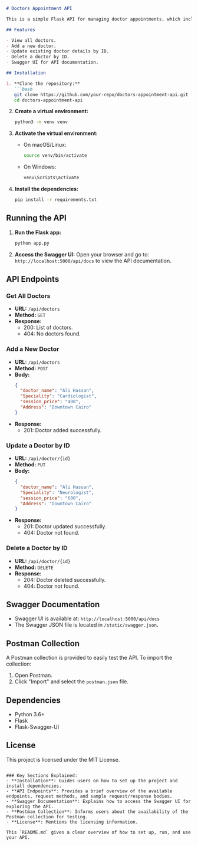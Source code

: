 ```markdown
# Doctors Appointment API

This is a simple Flask API for managing doctor appointments, which includes operations to list, add, update, and delete doctor records. The API documentation is provided using Swagger UI, and you can also import the Postman collection to test the endpoints.

## Features

- View all doctors.
- Add a new doctor.
- Update existing doctor details by ID.
- Delete a doctor by ID.
- Swagger UI for API documentation.

## Installation

1. **Clone the repository:**
   ```bash
   git clone https://github.com/your-repo/doctors-appointment-api.git
   cd doctors-appointment-api
   ```

2. **Create a virtual environment:**
   ```bash
   python3 -m venv venv
   ```

3. **Activate the virtual environment:**

   - On macOS/Linux:
     ```bash
     source venv/bin/activate
     ```
   - On Windows:
     ```bash
     venv\Scripts\activate
     ```

4. **Install the dependencies:**
   ```bash
   pip install -r requirements.txt
   ```

## Running the API

1. **Run the Flask app:**
   ```bash
   python app.py
   ```

2. **Access the Swagger UI:**
   Open your browser and go to: `http://localhost:5000/api/docs` to view the API documentation.

## API Endpoints

### Get All Doctors
- **URL:** `/api/doctors`
- **Method:** `GET`
- **Response:**
  - 200: List of doctors.
  - 404: No doctors found.

### Add a New Doctor
- **URL:** `/api/doctors`
- **Method:** `POST`
- **Body:**
  ```json
  {
    "doctor_name": "Ali Hassan",
    "Speciality": "Cardiologist",
    "session_price": "400",
    "Address": "Downtown Cairo"
  }
  ```
- **Response:**
  - 201: Doctor added successfully.

### Update a Doctor by ID
- **URL:** `/api/doctor/{id}`
- **Method:** `PUT`
- **Body:**
  ```json
  {
    "doctor_name": "Ali Hassan",
    "Speciality": "Neurologist",
    "session_price": "600",
    "Address": "Downtown Cairo"
  }
  ```
- **Response:**
  - 201: Doctor updated successfully.
  - 404: Doctor not found.

### Delete a Doctor by ID
- **URL:** `/api/doctor/{id}`
- **Method:** `DELETE`
- **Response:**
  - 204: Doctor deleted successfully.
  - 404: Doctor not found.

## Swagger Documentation

- Swagger UI is available at: `http://localhost:5000/api/docs`
- The Swagger JSON file is located in `/static/swagger.json`.

## Postman Collection

A Postman collection is provided to easily test the API. To import the collection:
1. Open Postman.
2. Click "Import" and select the `postman.json` file.

## Dependencies

- Python 3.6+
- Flask
- Flask-Swagger-UI

## License

This project is licensed under the MIT License.
```

### Key Sections Explained:
- **Installation**: Guides users on how to set up the project and install dependencies.
- **API Endpoints**: Provides a brief overview of the available endpoints, request methods, and sample request/response bodies.
- **Swagger Documentation**: Explains how to access the Swagger UI for exploring the API.
- **Postman Collection**: Informs users about the availability of the Postman collection for testing.
- **License**: Mentions the licensing information.

This `README.md` gives a clear overview of how to set up, run, and use your API.
